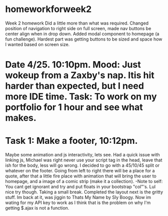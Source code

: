 # homeworkforweek2
Week 2 homework
Did a little more than what was required. Changed position of navigation to right side on full screen, made nav buttons be center align when in drop down. Added modal component to homepage (a fun challenge). Hardest part was getting buttons to be sized and space how I wanted based on screen size.

# Date 4/25. 10:10pm. Mood: Just wokeup from a Zaxby's nap. Itis hit harder than expected, but I need more IDE time. Task: To work on my portfolio for 1 hour and see what makes.
# Task 1: Make a footer, 10:12pm.
Maybe some animation and js interactivity, lets see.
Had a quick issue with linking js, Michael was right never use your script tag in the head, leave that ish for the body, less will go wrong. I decided to go with a 45/10/45 split or whatever on the footer. Going from left to right there will be a place for a quote, after that a little fire place with animation that will bring the user to homepage, and a image of a comic strip (make it a collection).
-Note to self: You cant get ignorant and try and put floats in your bootstrap "col"'s. Lul nice try though.
Taking a small break. Completed the layout next is the gritty stuff. 
Im back at it, was jiggin to Thats My Name by Sly Boogy.
Now im wating for my API key to work as I think that is the problem on why I'm getting $.ajax is not a function.
